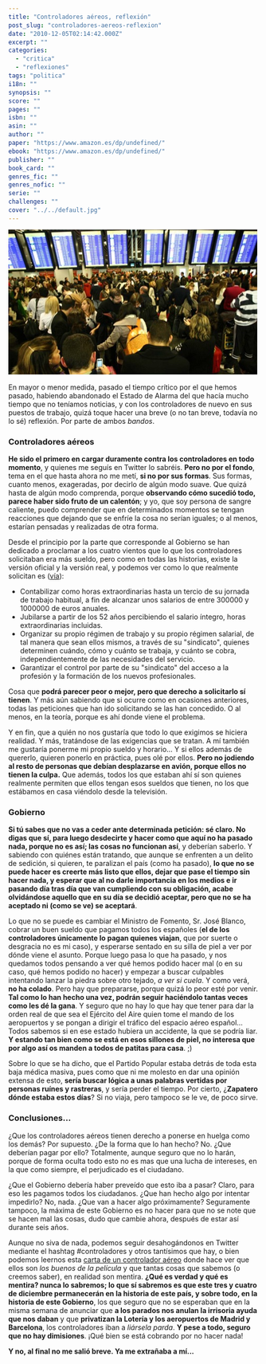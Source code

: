 ```yaml
---
title: "Controladores aéreos, reflexión"
post_slug: "controladores-aereos-reflexion"
date: "2010-12-05T02:14:42.000Z"
excerpt: ""
categories: 
  - "critica"
  - "reflexiones"
tags: "politica"
i18n: ""
synopsis: ""
score: ""
pages: ""
isbn: ""
asin: ""
author: ""
paper: "https://www.amazon.es/dp/undefined/"
ebook: "https://www.amazon.es/dp/undefined/"
publisher: ""
book_card: ""
genres_fic: ""
genres_nofic: ""
serie: ""
challenges: ""
cover: "../../default.jpg"
---
```


![](images/caos-controladores.jpg "caos-controladores")

En mayor o menor medida, pasado el tiempo crítico por el que hemos pasado, habiendo abandonado el Estado de Alarma del que hacía mucho tiempo que no teníamos noticias, y con los controladores de nuevo en sus puestos de trabajo, quizá toque hacer una breve (o no tan breve, todavía no lo sé) reflexión. Por parte de ambos _bandos_.

### Controladores aéreos

**He sido el primero en cargar duramente contra los controladores en todo momento**, y quienes me seguís en Twitter lo sabréis. **Pero no por el fondo**, tema en el que hasta ahora no me metí, **si no por sus formas**. Sus formas, cuanto menos, exageradas, por decirlo de algún modo suave. Que quizá hasta de algún modo comprenda, porque **observando cómo sucedió todo, parece haber sido fruto de un calentón**; y yo, que soy persona de sangre caliente, puedo comprender que en determinados momentos se tengan reacciones que dejando que se enfríe la cosa no serían iguales; o al menos, estarían pensadas y realizadas de otra forma.

Desde el principio por la parte que corresponde al Gobierno se han dedicado a proclamar a los cuatro vientos que lo que los controladores solicitaban era más sueldo, pero como en todas las historias, existe la versión oficial y la versión real, y podemos ver como lo que realmente solicitan es ([vía](http://www.elmundo.es/elmundo/2010/12/04/espana/1291468865.html)):

- Contabilizar como horas extraordinarias hasta un tercio de su jornada de trabajo habitual, a fin de alcanzar unos salarios de entre 300000 y 1000000 de euros anuales.
- Jubilarse a partir de los 52 años percibiendo el salario íntegro, horas extraordinarias incluidas.
- Organizar su propio régimen de trabajo y su propio régimen salarial, de tal manera que sean ellos mismos, a través de su "sindicato", quienes determinen cuándo, cómo y cuánto se trabaja, y cuánto se cobra, independientemente de las necesidades del servicio.
- Garantizar el control por parte de su "sindicato" del acceso a la profesión y la formación de los nuevos profesionales.

Cosa que **podrá parecer peor o mejor, pero que derecho a solicitarlo sí tienen**. Y más aún sabiendo que si ocurre como en ocasiones anteriores, todas las peticiones que han ido solicitando se las han concedido. O al menos, en la teoría, porque es ahí donde viene el problema.

Y en fin, que a quién no nos gustaría que todo lo que exigimos se hiciera realidad. Y más, tratándose de las exigencias que se tratan. A mí también me gustaría ponerme mi propio sueldo y horario... Y si ellos además de quererlo, quieren ponerlo en práctica, pues olé por ellos. **Pero no jodiendo al resto de personas que debían desplazarse en avión, porque ellos no tienen la culpa.** Que además, todos los que estaban ahí sí son quienes realmente permiten que ellos tengan esos sueldos que tienen, no los que estábamos en casa viéndolo desde la televisión.

### Gobierno

**Si tú sabes que no vas a ceder ante determinada petición: sé claro. No digas que sí, para luego desdecirte y hacer como que aquí no ha pasado nada, porque no es así; las cosas no funcionan así**, y deberían saberlo. Y sabiendo con quiénes están tratando, que aunque se enfrenten a un delito de sedición, si quieren, te paralizan el país (como ha pasado), **lo que no se puede hacer es creerte más listo que ellos, dejar que pase el tiempo sin hacer nada, y esperar que al no darle importancia en los medios e ir pasando día tras día que van cumpliendo con su obligación, acabe olvidándose aquello que en su día se decidió aceptar, pero que no se ha aceptado ni (como se ve) se aceptará**.

Lo que no se puede es cambiar el Ministro de Fomento, Sr. José Blanco, cobrar un buen sueldo que pagamos todos los españoles (**el de los controladores únicamente lo pagan quienes viajan**, que por suerte o desgracia no es mi caso), y esperarse sentado en su silla de piel a ver por dónde viene el asunto. Porque luego pasa lo que ha pasado, y nos quedamos todos pensando a ver qué hemos podido hacer mal (o en su caso, qué hemos podido no hacer) y empezar a buscar culpables intentando lanzar la piedra sobre otro tejado, _a ver si cuela_. Y como verá, **no ha colado**. Pero hay que prepararse, porque quizá lo peor esté por venir. **Tal como lo han hecho una vez, podrán seguir haciéndolo tantas veces como les dé la gana**. Y seguro que no hay lo que hay que tener para dar la orden real de que sea el Ejército del Aire quien tome el mando de los aeropuertos y se pongan a dirigir el tráfico del espacio aéreo español... Todos sabemos si en ese estado hubiera un accidente, la que se podría liar. **Y estando tan bien como se está en esos sillones de piel, no interesa que por algo así os manden a todos de patitas para casa**. ;)

Sobre lo que se ha dicho, que el Partido Popular estaba detrás de toda esta baja médica masiva, pues como que ni me molesto en dar una opinión extensa de esto, **sería buscar lógica a unas palabras vertidas por personas ruínes y rastreras**, y sería perder el tiempo. Por cierto, ¿**Zapatero dónde estaba estos días**? Si no viaja, pero tampoco se le ve, de poco sirve.

### Conclusiones...

¿Que los controladores aéreos tienen derecho a ponerse en huelga como los demás? Por supuesto. ¿De la forma que lo han hecho? No. ¿Que deberían pagar por ello? Totalmente, aunque seguro que no lo harán, porque de forma oculta todo esto no es mas que una lucha de intereses, en la que como siempre, el perjudicado es el ciudadano.

¿Que el Gobierno debería haber preveído que esto iba a pasar? Claro, para eso les pagamos todos los ciudadanos. ¿Que han hecho algo por intentar impedirlo? No, nada. ¿Que van a hacer algo próximamente? Seguramente tampoco, la máxima de este Gobierno es no hacer para que no se note que se hacen mal las cosas, dudo que cambie ahora, después de estar así durante seis años.

Aunque no siva de nada, podemos seguir desahogándonos en Twitter mediante el hashtag #controladores y otros tantísimos que hay, o bien podemos leernos esta [carta de un controlador aéreo](http://www.rinconhamijo.com/2010/12/carta-de-un-controlado-aereo.html) donde hace ver que ellos son _los buenos de la película_ y que tantas cosas que sabemos (o creemos saber), en realidad son mentira. **¿Qué es verdad y qué es mentira? nunca lo sabremos; lo que sí sabremos es que este tres y cuatro de diciembre permanecerán en la historia de este país, y sobre todo, en la historia de este Gobierno**, los que seguro que no se esperaban que en la misma semana de anunciar que **a los parados nos anulan la irrisoria ayuda que nos daban** y que **privatizan la Lotería y los aeropuertos de Madrid y Barcelona**, los controladores iban a _liársela parda_. **Y pese a todo, seguro que no hay dimisiones**. ¡Qué bien se está cobrando por no hacer nada!

**Y no, al final no me salió breve. Ya me extrañaba a mí...**

